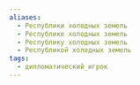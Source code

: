 ```yaml
---
aliases:
  - Республики холодных земель
  - Республике холодных земель
  - Республику холодных земель
  - Республикой холодных земель
tags:
  - дипломатический_игрок
---
```

